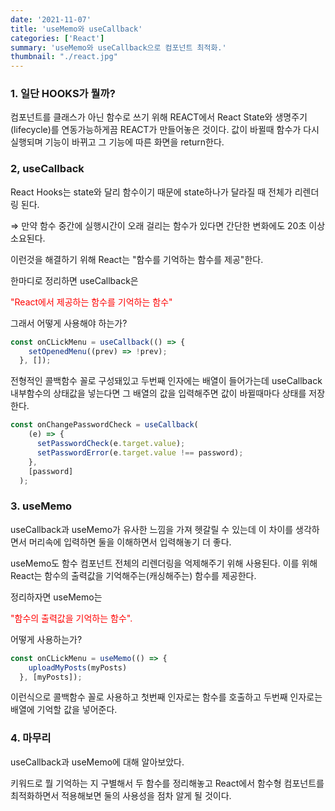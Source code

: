 ```yaml
---
date: '2021-11-07'
title: 'useMemo와 useCallback'
categories: ['React']
summary: 'useMemo와 useCallback으로 컴포넌트 최적화.'
thumbnail: "./react.jpg"
---
```


### 1. 일단 HOOKS가 뭘까?

컴포넌트를 클래스가 아닌 함수로 쓰기 위해 REACT에서 React State와 생명주기(lifecycle)를 연동가능하게끔 REACT가 만들어놓은 것이다. 값이 바뀔때 함수가 다시 실행되며 기능이 바뀌고 그 기능에 따른 화면을 return한다.

### 2, useCallback

React Hooks는 state와 달리 함수이기 때문에 state하나가 달라질 때 전체가 리렌더링 된다.

⇒ 만약 함수 중간에 실행시간이 오래 걸리는 함수가 있다면 간단한 변화에도 20초 이상 소요된다.

이런것을 해결하기 위해 React는 "함수를 기억하는 함수를 제공"한다.

한마디로 정리하면 useCallback은

<span style="color:red">"React에서 제공하는 함수를 기억하는 함수"</span>

그래서 어떻게 사용해야 하는가?

```jsx
const onCLickMenu = useCallback(() => {
    setOpenedMenu((prev) => !prev);
  }, []);
```

전형적인 콜백함수 꼴로 구성돼있고 두번째 인자에는 배열이 들어가는데 useCallback 내부함수의 상태값을 넣는다면 그 배열의 값을 입력해주면 값이 바뀔때마다 상태를 저장한다.

```jsx
const onChangePasswordCheck = useCallback(
    (e) => {
      setPasswordCheck(e.target.value);
      setPasswordError(e.target.value !== password);
    },
    [password]
  );
```

### 3. useMemo

useCallback과 useMemo가 유사한 느낌을 가져 헷갈릴 수 있는데 이 차이를 생각하면서 머리속에 입력하면 둘을 이해하면서 입력해놓기 더 좋다.

useMemo도 함수 컴포넌트 전체의 리렌더링을 억제해주기 위해 사용된다. 이를 위해 React는 함수의 출력값을 기억해주는(캐싱해주는) 함수를 제공한다.

정리하자면 useMemo는

<span style="color:red">"함수의 출력값을 기억하는 함수".</span>

어떻게 사용하는가?

```jsx
const onCLickMenu = useMemo(() => {
    uploadMyPosts(myPosts)
  }, [myPosts]);
```

이런식으로 콜백함수 꼴로 사용하고 첫번째 인자로는 함수를 호출하고 두번째 인자로는 배열에 기억할 값을 넣어준다.

### 4. 마무리

useCallback과 useMemo에 대해 알아보았다.

키워드로 뭘 기억하는 지 구별해서 두 함수를 정리해놓고 React에서 함수형 컴포넌트를 최적화하면서 적용해보면 둘의 사용성을 점차 알게 될 것이다.
